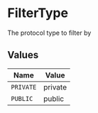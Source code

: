 # FilterType

The protocol type to filter by


## Values

| Name      | Value     |
| --------- | --------- |
| `PRIVATE` | private   |
| `PUBLIC`  | public    |